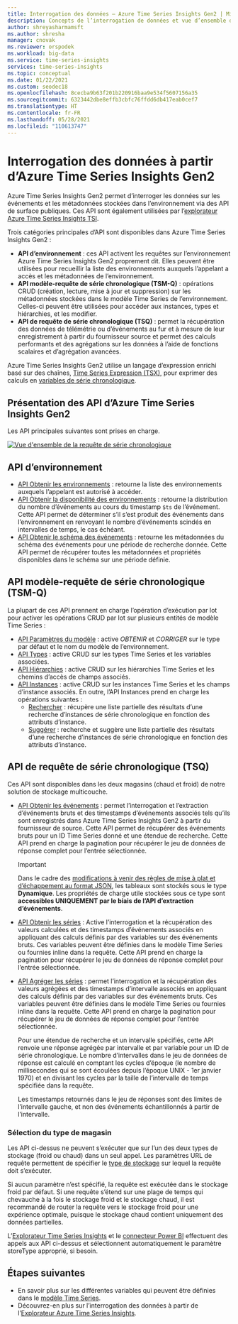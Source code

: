 ```yaml
---
title: Interrogation des données – Azure Time Series Insights Gen2 | Microsoft Docs
description: Concepts de l’interrogation de données et vue d’ensemble de l’API REST dans Azure Time Series Insights Gen2.
author: shreyasharmamsft
ms.author: shresha
manager: cnovak
ms.reviewer: orspodek
ms.workload: big-data
ms.service: time-series-insights
services: time-series-insights
ms.topic: conceptual
ms.date: 01/22/2021
ms.custom: seodec18
ms.openlocfilehash: 8cecba9b63f201b220916baa9e534f5607156a35
ms.sourcegitcommit: 6323442dbe8effb3cbfc76ffdd6db417eab0cef7
ms.translationtype: HT
ms.contentlocale: fr-FR
ms.lasthandoff: 05/28/2021
ms.locfileid: "110613747"
---
```

# <a name="querying-data-from-azure-time-series-insights-gen2"></a>Interrogation des données à partir d’Azure Time Series Insights Gen2

Azure Time Series Insights Gen2 permet d’interroger les données sur les événements et les métadonnées stockées dans l’environnement via des API de surface publiques. Ces API sont également utilisées par l’[explorateur Azure Time Series Insights TSI](./concepts-ux-panels.md).

Trois catégories principales d’API sont disponibles dans Azure Time Series Insights Gen2 :

* **API d’environnement** : ces API activent les requêtes sur l’environnement Azure Time Series Insights Gen2 proprement dit. Elles peuvent être utilisées pour recueillir la liste des environnements auxquels l’appelant a accès et les métadonnées de l’environnement.
* **API modèle-requête de série chronologique (TSM-Q)** : opérations CRUD (création, lecture, mise à jour et suppression) sur les métadonnées stockées dans le modèle Time Series de l’environnement. Celles-ci peuvent être utilisées pour accéder aux instances, types et hiérarchies, et les modifier.
* **API de requête de série chronologique (TSQ)** : permet la récupération des données de télémétrie ou d’événements au fur et à mesure de leur enregistrement à partir du fournisseur source et permet des calculs performants et des agrégations sur les données à l’aide de fonctions scalaires et d’agrégation avancées.

Azure Time Series Insights Gen2 utilise un langage d’expression enrichi basé sur des chaînes, [Time Series Expression (TSX)](/rest/api/time-series-insights/reference-time-series-expression-syntax), pour exprimer des calculs en [variables de série chronologique](./concepts-variables.md).

## <a name="azure-time-series-insights-gen2-apis-overview"></a>Présentation des API d’Azure Time Series Insights Gen2

Les API principales suivantes sont prises en charge.

[![Vue d'ensemble de la requête de série chronologique](media/v2-update-tsq/tsq.png)](media/v2-update-tsq/tsq.png#lightbox)

## <a name="environment-apis"></a>API d’environnement

* [API Obtenir les environnements](/rest/api/time-series-insights/management(gen1/gen2)/accesspolicies/listbyenvironment) : retourne la liste des environnements auxquels l’appelant est autorisé à accéder.
* [API Obtenir la disponibilité des environnements](/rest/api/time-series-insights/dataaccessgen2/query/getavailability) : retourne la distribution du nombre d’événements au cours du timestamp `$ts` de l’événement. Cette API permet de déterminer s’il s’est produit des événements dans l’environnement en renvoyant le nombre d’événements scindés en intervalles de temps, le cas échéant.
* [API Obtenir le schéma des événements](/rest/api/time-series-insights/dataaccessgen2/query/geteventschema) : retourne les métadonnées du schéma des événements pour une période de recherche donnée. Cette API permet de récupérer toutes les métadonnées et propriétés disponibles dans le schéma sur une période définie.

## <a name="time-series-model-query-tsm-q-apis"></a>API modèle-requête de série chronologique (TSM-Q)

La plupart de ces API prennent en charge l’opération d’exécution par lot pour activer les opérations CRUD par lot sur plusieurs entités de modèle Time Series :

* [API Paramètres du modèle](/rest/api/time-series-insights/reference-model-apis) : active *OBTENIR* et *CORRIGER* sur le type par défaut et le nom du modèle de l’environnement.
* [API Types](/rest/api/time-series-insights/reference-model-apis#types-api) : active CRUD sur les types Time Series et les variables associées.
* [API Hiérarchies](/rest/api/time-series-insights/reference-model-apis#hierarchies-api) : active CRUD sur les hiérarchies Time Series et les chemins d’accès de champs associés.
* [API Instances](/rest/api/time-series-insights/reference-model-apis#instances-api) : active CRUD sur les instances Time Series et les champs d’instance associés. En outre, l’API Instances prend en charge les opérations suivantes :
  * [Rechercher](/rest/api/time-series-insights/dataaccessgen2/timeseriesinstances/search) : récupère une liste partielle des résultats d’une recherche d’instances de série chronologique en fonction des attributs d’instance.
  * [Suggérer](/rest/api/time-series-insights/dataaccessgen2/timeseriesinstances/suggest) : recherche et suggère une liste partielle des résultats d’une recherche d’instances de série chronologique en fonction des attributs d’instance.

## <a name="time-series-query-tsq-apis"></a>API de requête de série chronologique (TSQ)

Ces API sont disponibles dans les deux magasins (chaud et froid) de notre solution de stockage multicouche.

* [API Obtenir les événements](/rest/api/time-series-insights/dataaccessgen2/query/execute#getevents) : permet l’interrogation et l’extraction d’événements bruts et des timestamps d’événements associés tels qu’ils sont enregistrés dans Azure Time Series Insights Gen2 à partir du fournisseur de source. Cette API permet de récupérer des événements bruts pour un ID Time Series donné et une étendue de recherche. Cette API prend en charge la pagination pour récupérer le jeu de données de réponse complet pour l’entrée sélectionnée.

  > [!IMPORTANT]
  > Dans le cadre des [modifications à venir des règles de mise à plat et d’échappement au format JSON](./ingestion-rules-update.md), les tableaux sont stockés sous le type **Dynamique**. Les propriétés de charge utile stockées sous ce type sont **accessibles UNIQUEMENT par le biais de l’API d’extraction d’événements**.

* [API Obtenir les séries](/rest/api/time-series-insights/dataaccessgen2/query/execute#getseries) : Active l’interrogation et la récupération des valeurs calculées et des timestamps d’événements associés en appliquant des calculs définis par des variables sur des événements bruts. Ces variables peuvent être définies dans le modèle Time Series ou fournies inline dans la requête. Cette API prend en charge la pagination pour récupérer le jeu de données de réponse complet pour l’entrée sélectionnée.

* [API Agréger les séries](/rest/api/time-series-insights/dataaccessgen2/query/execute#aggregateseries) : permet l’interrogation et la récupération des valeurs agrégées et des timestamps d’intervalle associés en appliquant des calculs définis par des variables sur des événements bruts. Ces variables peuvent être définies dans le modèle Time Series ou fournies inline dans la requête. Cette API prend en charge la pagination pour récupérer le jeu de données de réponse complet pour l’entrée sélectionnée.

  Pour une étendue de recherche et un intervalle spécifiés, cette API renvoie une réponse agrégée par intervalle et par variable pour un ID de série chronologique. Le nombre d’intervalles dans le jeu de données de réponse est calculé en comptant les cycles d’époque (le nombre de millisecondes qui se sont écoulées depuis l’époque UNIX - 1er janvier 1970) et en divisant les cycles par la taille de l’intervalle de temps spécifiée dans la requête.

  Les timestamps retournés dans le jeu de réponses sont des limites de l’intervalle gauche, et non des événements échantillonnés à partir de l’intervalle.


### <a name="selecting-store-type"></a>Sélection du type de magasin

Les API ci-dessus ne peuvent s’exécuter que sur l’un des deux types de stockage (froid ou chaud) dans un seul appel. Les paramètres URL de requête permettent de spécifier le [type de stockage](/rest/api/time-series-insights/dataaccessgen2/query/execute#uri-parameters) sur lequel la requête doit s’exécuter.

Si aucun paramètre n’est spécifié, la requête est exécutée dans le stockage froid par défaut. Si une requête s’étend sur une plage de temps qui chevauche à la fois le stockage froid et le stockage chaud, il est recommandé de router la requête vers le stockage froid pour une expérience optimale, puisque le stockage chaud contient uniquement des données partielles.

L’[Explorateur Time Series Insights](./concepts-ux-panels.md) et le [connecteur Power BI](./how-to-connect-power-bi.md) effectuent des appels aux API ci-dessus et sélectionnent automatiquement le paramètre storeType approprié, si besoin.


## <a name="next-steps"></a>Étapes suivantes

* En savoir plus sur les différentes variables qui peuvent être définies dans le [modèle Time Series](./concepts-model-overview.md).
* Découvrez-en plus sur l’interrogation des données à partir de l’[Explorateur Azure Time Series Insights](./concepts-ux-panels.md).
